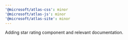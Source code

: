 ```yaml
---
'@microsoft/atlas-css': minor
'@microsoft/atlas-js': minor
'@microsoft/atlas-site': minor
---
```


Adding star rating component and relevant documentation.
